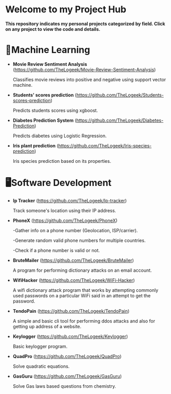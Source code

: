 # Welcome to my Project Hub

**This repository indicates my personal projects categorized by field. Click on any project to view the code and details.**

# 🧠Machine Learning

- **Movie Review Sentiment Analysis**
(https://github.com/TheLogeek/Movie-Review-Sentiment-Analysis)

  Classifies movie reviews into positive and negative using support vector machine.

- **Students' scores prediction** (https://github.com/TheLogeek/Students-scores-prediction)

  Predicts students scores using xgboost.


- **Diabetes Prediction System** (https://github.com/TheLogeek/Diabetes-Prediction)

   Predicts diabetes using Logistic Regression.

- **Iris plant prediction**
(https://github.com/TheLogeek/Iris-species-prediction)
  
   Iris species prediction based on its properties.

# 🖥️Software Development

- **Ip Tracker** (https://github.com/TheLogeek/Ip-tracker)

  Track someone's location using their IP address.

- **PhoneX** (https://github.com/TheLogeek/PhoneX)

  -Gather info on a phone number (Geolocation, ISP/carrier).

  -Generate random valid phone numbers for multiple countries.
   
  -Check if a phone number is valid or not.

- **BruteMailer** (https://github.com/TheLogeek/BruteMailer)
  
   A program for performing dictionary attacks on an email account.

- **WifiHacker** (https://github.com/TheLogeek/WiFi-Hacker)

   A wifi dictionary attack program that works by attempting commonly used passwords on a particular WiFi said in an attempt to get the password.

- **TendoPain** (https://github.com/TheLogeek/TendoPain)

   A simple and basic cli tool for performing ddos attacks and also for getting up address of a website.

- **Keylogger** (https://github.com/TheLogeek/Keylogger)

   Basic keylogger program.

- **QuadPro** (https://github.com/TheLogeek/QuadPro)

   Solve quadratic equations.

- **GasGuru** (https://github.com/TheLogeek/GasGuru)

   Solve Gas laws based questions from chemistry.